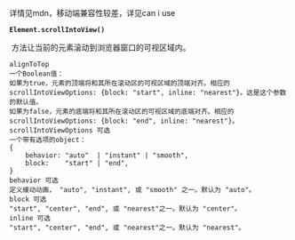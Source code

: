 详情见mdn，移动端兼容性较差，详见can i use



**`Element.scrollIntoView()`**

 方法让当前的元素滚动到浏览器窗口的可视区域内。



```
alignToTop
一个Boolean值：
如果为true，元素的顶端将和其所在滚动区的可视区域的顶端对齐。相应的 scrollIntoViewOptions: {block: "start", inline: "nearest"}。这是这个参数的默认值。
如果为false，元素的底端将和其所在滚动区的可视区域的底端对齐。相应的scrollIntoViewOptions: {block: "end", inline: "nearest"}。
scrollIntoViewOptions 可选 
一个带有选项的object：
{
    behavior: "auto"  | "instant" | "smooth",
    block:    "start" | "end",
}
behavior 可选
定义缓动动画， "auto", "instant", 或 "smooth" 之一。默认为 "auto"。
block 可选
"start", "center", "end", 或 "nearest"之一。默认为 "center"。
inline 可选
"start", "center", "end", 或 "nearest"之一。默认为 "nearest"。
```



